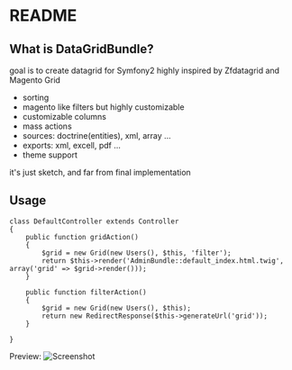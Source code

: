 README
======

What is DataGridBundle?
-----------------

goal is to create datagrid for Symfony2 highly inspired by Zfdatagrid and Magento Grid

 - sorting
 - magento like filters but highly customizable
 - customizable columns
 - mass actions
 - sources: doctrine(entities), xml, array ...
 - exports: xml, excell, pdf ...
 - theme support


it's just sketch, and far from final implementation

Usage
-----

    class DefaultController extends Controller
    {
        public function gridAction()
        {
            $grid = new Grid(new Users(), $this, 'filter');
            return $this->render('AdminBundle::default_index.html.twig', array('grid' => $grid->render()));
        }

        public function filterAction()
        {
            $grid = new Grid(new Users(), $this);
            return new RedirectResponse($this->generateUrl('grid'));
        }

    }

Preview:
<img src="http://vortex-portal.com/datagrid/grid1.png" alt="Screenshot" />
